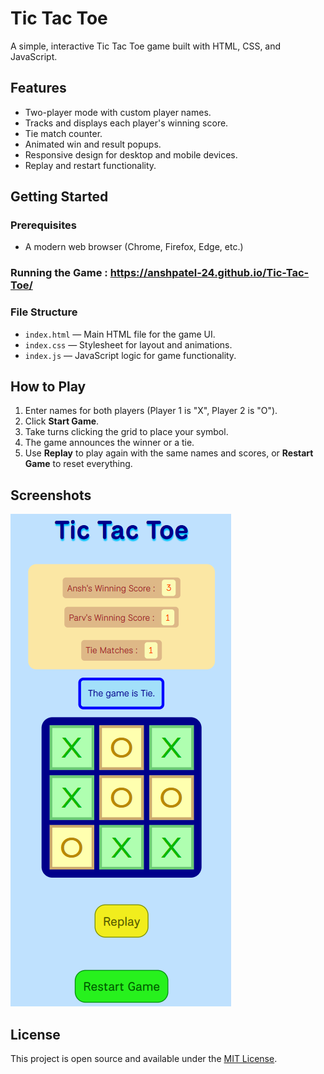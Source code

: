 # Tic Tac Toe

A simple, interactive Tic Tac Toe game built with HTML, CSS, and JavaScript.

## Features

- Two-player mode with custom player names.
- Tracks and displays each player's winning score.
- Tie match counter.
- Animated win and result popups.
- Responsive design for desktop and mobile devices.
- Replay and restart functionality.

## Getting Started

### Prerequisites

- A modern web browser (Chrome, Firefox, Edge, etc.)

### Running the Game : https://anshpatel-24.github.io/Tic-Tac-Toe/

### File Structure

- `index.html` — Main HTML file for the game UI.
- `index.css` — Stylesheet for layout and animations.
- `index.js` — JavaScript logic for game functionality.

## How to Play

1. Enter names for both players (Player 1 is "X", Player 2 is "O").
2. Click **Start Game**.
3. Take turns clicking the grid to place your symbol.
4. The game announces the winner or a tie.
5. Use **Replay** to play again with the same names and scores, or **Restart Game** to reset everything.

## Screenshots

![Tic Tac Toe Screenshot](Tic_Tac_Toe.png) <!-- Add a screenshot if available -->

## License

This project is open source and available under the [MIT License](LICENSE).
